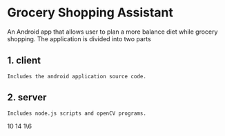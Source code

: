 # Grocery Shopping Assistant
 An Android app that allows user to plan a more balance diet while grocery shopping.
 The application is divided into two parts 
## 1. client
	Includes the android application source code.
## 2. server
	Includes node.js scripts and openCV programs.
10
14
1\6
